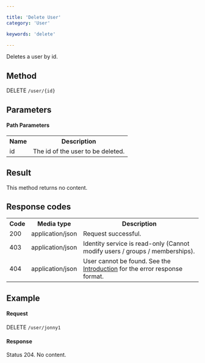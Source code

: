 ```yaml
---

title: 'Delete User'
category: 'User'

keywords: 'delete'

---
```



Deletes a user by id.


Method
------

DELETE `/user/{id}`


Parameters
----------

#### Path Parameters

<table class="table table-striped">
  <tr>
    <th>Name</th>
    <th>Description</th>
  </tr>
  <tr>
    <td>id</td>
    <td>The id of the user to be deleted.</td>
  </tr>
</table>


Result
------

This method returns no content.


Response codes
--------------

<table class="table table-striped">
  <tr>
    <th>Code</th>
    <th>Media type</th>
    <th>Description</th>
  </tr>
  <tr>
    <td>200</td>
    <td>application/json</td>
    <td>Request successful.</td>
  </tr>
  <tr>
    <td>403</td>
    <td>application/json</td>
    <td>Identity service is read-only (Cannot modify users / groups / memberships).</td>
  </tr>
  <tr>
    <td>404</td>
    <td>application/json</td>
    <td>User cannot be found. See the <a href="ref:#overview-introduction">Introduction</a> for the error response format.</td>
  </tr>
</table>

Example
-------

#### Request

DELETE `/user/jonny1`

#### Response

Status 204. No content.
